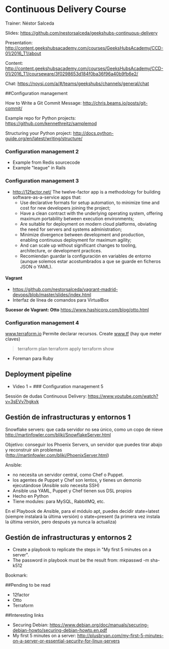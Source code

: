 # Continuous Delivery Course

Trainer: Néstor Salceda

Slides:
https://github.com/nestorsalceda/geekshubs-continuous-delivery


Presentation:
http://content.geekshubsacademy.com/courses/GeeksHubsAcademy/CCD-01/2016_T1/about

Content:
http://content.geekshubsacademy.com/courses/GeeksHubsAcademy/CCD-01/2016_T1/courseware/3f0298653d184f0ba36f96a40b9fb6e2/

Chat:
https://noysi.com/a/#/teams/geekshubs/channels/general/chat



##Configuration management

How to Write a Git Commit Message: 
http://chris.beams.io/posts/git-commit/

Example repo for Python projects:
https://github.com/kennethreitz/samplemod

Structuring your Python project:
http://docs.python-guide.org/en/latest/writing/structure/

### Configuration management 2
  * Example from Redis sourcecode
  * Example "league" in Rails

### Configuration management 3
  * http://12factor.net/ The twelve-factor app is a methodology for building software-as-a-service apps that:
    * Use declarative formats for setup automation, to minimize time and cost for new developers joining the project;
	* Have a clean contract with the underlying operating system, offering maximum portability between execution environments;
	* Are suitable for deployment on modern cloud platforms, obviating the need for servers and systems administration;
	* Minimize divergence between development and production, enabling continuous deployment for maximum agility;
	* And can scale up without significant changes to tooling, architecture, or development practices.
    * Recomiendan guardar la configuración en variables de entorno (aunque solemos estar acostumbrados a que se guarde en ficheros JSON o YAML).

#### Vagrant
* https://github.com/nestorsalceda/vagrant-madrid-devops/blob/master/slides/index.html
* Interfaz de línea de comandos para VirtualBox

**Sucesor de Vagrant: Otto**
https://www.hashicorp.com/blog/otto.html


### Configuration management 4
www.terraform.io
Permite declarar recursos.
Create www.tf (hay que meter claves)
> terraform plan
> terraform apply
> terraform show

* Foreman para Ruby


## Deployment pipeline
* Video 1 = ### Configuration management 5

Sessión de dudas Continuous Delivery:
https://www.youtube.com/watch?v=3sEVv7hgkvk


## Gestión de infrastructuras y entornos 1
Snowflake servers: que cada servidor no sea único, como un copo de nieve
http://martinfowler.com/bliki/SnowflakeServer.html

Objetivo: conseguir los Phoenix Servers, un servidor que puedes tirar abajo y reconstruir sin problemas (http://martinfowler.com/bliki/PhoenixServer.html)

Ansible: 
* no necesita un servidor central, como Chef o Puppet.
* los agentes de Puppet y Chef son lentos, y tienes un demonio ejecutándose (Ansible solo necesita SSH)
* Ansible usa YAML, Puppet y Chef tienen sus DSL propios
* Hecho en Python
* Tiene modules: para MySQL, RabbitMQ, etc.

En el Playbook de Ansible, para el módulo apt, puedes decidir state=latest (siempre instalará la última versión) o state=present (la primera vez instala la última versión, pero después ya nunca la actualiza)


## Gestión de infrastructuras y entornos 2
* Create a playbook to replicate the steps in "My first 5 minutes on a server".
* The password in playbook must be the result from: mkpasswd -m sha-k512

Bookmark: 

##Pending to be read
* 12factor
* Otto
* Terraform

##Interesting links
* Securing Debian: https://www.debian.org/doc/manuals/securing-debian-howto/securing-debian-howto.en.pdf
* My first 5 minutes on a server: http://plusbryan.com/my-first-5-minutes-on-a-server-or-essential-security-for-linux-servers
